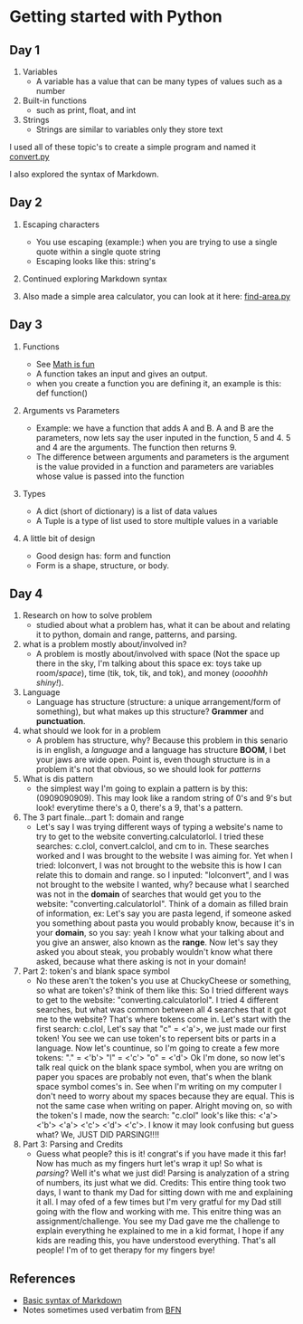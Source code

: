 # Getting started with Python
## Day 1
1. Variables
   - A variable has a value that can be many types of values such as a number
2. Built-in functions
   - such as print, float, and int
3. Strings
   - Strings are similar to variables only they store text


I used all of these topic's to create a simple program and named it [convert.py](./convert.py)

I also explored the syntax of Markdown.

## Day 2
1. Escaping characters
   - You use escaping (example:) when you are trying to use a single quote within a single quote string
   - Escaping looks like this: string\'s
2. Continued exploring Markdown syntax

3. Also made a simple area calculator, you can look at it here: [find-area.py](./find-area.py)

## Day 3
1. Functions
   - See [Math is fun][2]
   - A function takes an input and gives an output.
   - when you create a function you are defining it, an example is this: def function()

2. Arguments vs Parameters
   - Example: we have a function that adds A and B. A and B are the parameters, now lets say the user inputed in the function, 5 and 4. 5 and 4 are the arguments. The function then returns 9.
   - The difference between arguments and parameters is the argument is the value provided in a function and parameters are variables whose value is passed into the function
3. Types
   - A dict (short of dictionary) is a list of data values
   - A Tuple is a type of list used to store multiple values in a variable
4. A little bit of design
   - Good design has: form and function
   - Form is a shape, structure, or body.

## Day 4

1. Research on how to solve problem
   - studied about what a problem has, what it can be about and relating it to python, domain and range, patterns, and parsing.
2. what is a problem mostly about/involved in?
   - A problem is mostly about/involved with space (Not the space up there in the sky, I'm talking about this space ex: toys take up room/*space*), time (tik, tok, tik, and tok), and money (*oooohhh shiny!*).
3. Language
   - Language has structure (structure: a unique arrangement/form of something), but what makes up this structure? **Grammer** and **punctuation**.
4. what should we look for in a problem
   - A problem has structure, why? Because this problem in this senario is in english, a *language* and a language has structure **BOOM**, I bet your jaws are wide open. Point is, even though structure is in a problem it's not that obvious, so we should look for *patterns*
5. What is dis pattern
   - the simplest way I'm going to explain a pattern is by this: (0909090909). This may look like a random string of 0's and 9's but look! everytime there's a 0, there's a 9, that's a pattern.
6. The 3 part finale...part 1: domain and range
   - Let's say I was trying different ways of typing a website's name to try to get to the website converting.calculatorlol. I tried these searches: c.clol, convert.calclol, and cm to in. These searches worked and I was brought to the website I was aiming for. Yet when I tried: lolconvert, I was not brought to the website this is how I can relate this to domain and range. so I inputed: "lolconvert", and I was not brought to the website I wanted, why? because what I searched was not in the **domain** of searches that would get you to the website: "converting.calculatorlol". Think of a domain as filled brain of information, ex: Let's say you are pasta legend, if someone asked you something about pasta you would probably know, because it's in your **domain**, so you say: yeah I know what your talking about and you give an answer, also known as the **range**. Now let's say they asked you about steak, you probably wouldn't know what there asked, because what there asking is not in your domain!
7. Part 2: token's and blank space symbol
   - No these aren't the token's you use at ChuckyCheese or something, so what are token's? think of them like this: So I tried different ways to get to the website: "converting.calculatorlol". I tried 4 different searches, but what was common between all 4 searches that it got me to the website? That's where tokens come in. Let's start with the first search: c.clol, Let's say that "c" = <'a'>, we just made our first token! You see we can use token's to repersent bits or parts in a language. Now let's countinue, so I'm going to create a few more tokens:
   "." = <'b'>
   "l" = <'c'>
   "o" = <'d'>
   Ok I'm done, so now let's talk real quick on the blank space symbol, when you are writng on paper you spaces are probably not even, that's when the blank space symbol comes's in. See when I'm writing on my computer I don't need to worry about my spaces because they are equal. This is not the same case when writing on paper. Alright moving on, so with the token's I made, now the search: "c.clol" look's like this: <'a'> <'b'> <'a'> <'c'> <'d'> <'c'>. I know it may look confusing but guess what? We, JUST DID PARSING!!!!
8. Part 3: Parsing and Credits
   - Guess what people? this is it! congrat's if you have made it this far! Now has much as my fingers hurt let's wrap it up! So what is *parsing*? Well it's what we just did! Parsing is analyzation of a string of numbers, its just what we did. Credits: This entire thing took two days, I want to thank my Dad for sitting down with me and explaining it all. I may ofed of a few times but I'm very gratful for my Dad still going with the flow and working with me. This enitre thing was an assignment/challenge. You see my Dad gave me the challenge to explain everything he explained to me in a kid format, I hope if any kids are reading this, you have understood everything. That's all people! I'm of to get therapy for my fingers bye!


## References
- [Basic syntax of Markdown](https://www.markdownguide.org/basic-syntax/)
- Notes sometimes used verbatim from [BFN][1]

<!-- Links to references -->
[1]: <https://www.amazon.com/Everything-Computer-Science-Coding-Notebook-ebook/dp/B0844HYZKN> (Everything You Need to Ace Computer Science and Coding in One Big Fat Notebook)
[2]: <https://www.mathsisfun.com/sets/domain-range-codomain.html> (Domain, Codomain and Range)